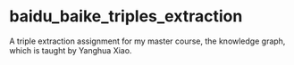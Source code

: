 # baidu_baike_triples_extraction
A triple extraction assignment for my master course, the knowledge graph, which is taught by Yanghua Xiao.
